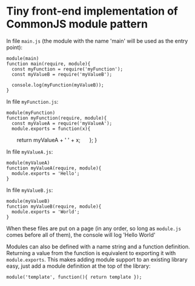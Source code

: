 Tiny front-end implementation of CommonJS module pattern
===

In file `main.js` (the module with the name 'main' will be used as the entry point):

    module(main)
    function main(require, module){
      const myFunction = require('myFunction');
      const myValueB = require('myValueB');

      console.log(myFunction(myValueB));
    }

In file `myFunction.js`:

    module(myFunction)
    function myFunction(require, module){
      const myValueA = require('myValueA');
      module.exports = function(x){
        return myValueA + ' ' + x;
      };
    }

In file `myValueA.js`:

    module(myValueA)
    function myValueA(require, module){
      module.exports = 'Hello';
    }

In file `myValueB.js`:

    module(myValueB)
    function myValueB(require, module){
      module.exports = 'World';
    }

When these files are put on a page (in any order, so long as `module.js` comes before all of them), the console will log 'Hello World'

Modules can also be defined with a name string and a function definition.  Returning a value from the function is equivalent to exporting it with `module.exports`.  This makes adding module support to an existing library easy, just add a module definition at the top of the library:

    module('template', function(){ return template });
